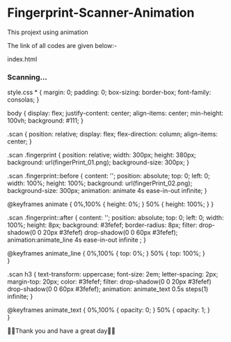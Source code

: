 # Fingerprint-Scanner-Animation

This projext using animation 

The link of all codes are given below:-

index.html
<!DOCTYPE html>
<html>
    <head>
        <title>Fingerprint Scanner Animation</title>
        <link rel="stylesheet" type="text/css" href="style.css">
    </head>
    <body>
      <div class="scan">
        <div class="fingerprint"></div>
        <h3>Scanning...</h3>
      </div>
    </body>
</html>

style.css
*
{
    margin: 0;
    padding: 0;
    box-sizing: border-box;
    font-family: consolas;
}

body
{
    display: flex;
    justify-content: center;
    align-items: center;
    min-height: 100vh;
    background: #111;
}

.scan
{
    position: relative;
    display: flex;
    flex-direction: column;
    align-items: center;
}

.scan .fingerprint
{
    position: relative;
    width: 300px;
    height: 380px;
    background: url(fingerPrint_01.png);
    background-size: 300px;
}

.scan .fingerprint::before
{
    content: '';
    position: absolute;
    top: 0;
    left: 0;
    width: 100%;
    height: 100%;
    background: url(fingerPrint_02.png);
    background-size: 300px;
    animation: animate 4s ease-in-out infinite;
}

@keyframes animate
{
    0%,100%
    {
        height: 0%;
    }
    50%
    {
        height: 100%;
    }
}

.scan .fingerprint::after
{
    content: '';
    position: absolute;
    top: 0;
    left: 0;
    width: 100%;
    height: 8px;
    background: #3fefef;
    border-radius: 8px;
    filter: drop-shadow(0 0 20px #3fefef)
    drop-shadow(0 0 60px #3fefef);
    animation:animate_line 4s ease-in-out infinite ;
}

@keyframes animate_line
{
    0%,100%
    {
        top: 0%;
    }
    50%
    {
        top: 100%;
    }  
}

.scan h3
{
    text-transform: uppercase;
    font-size: 2em;
    letter-spacing: 2px;
    margin-top: 20px;
    color: #3fefef; 
    filter: drop-shadow(0 0 20px #3fefef)
    drop-shadow(0 0 60px #3fefef);
    animation: animate_text 0.5s steps(1) infinite;
}

@keyframes animate_text
{
    0%,100%
    {
        opacity: 0;
    }
    50%
    {
        opacity: 1;
    }     
}

🌌😍Thank you and have a great day🌌😍
